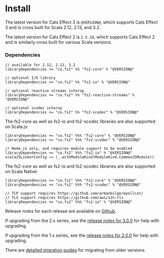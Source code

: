 # Install

The latest version for Cats Effect 3 is `@VERSION@`, which supports Cats Effect 3 and is cross built for Scala 2.12, 2.13, and 3.2.

The latest version for Cats Effect 2 is `2.5.10`, which supports Cats Effect 2 and is similarly cross built for various Scala versions.

### Dependencies <!-- {docsify-ignore} -->

```
// available for 2.12, 2.13, 3.2
libraryDependencies += "co.fs2" %% "fs2-core" % "@VERSION@"

// optional I/O library
libraryDependencies += "co.fs2" %% "fs2-io" % "@VERSION@"

// optional reactive streams interop
libraryDependencies += "co.fs2" %% "fs2-reactive-streams" % "@VERSION@"

// optional scodec interop
libraryDependencies += "co.fs2" %% "fs2-scodec" % "@VERSION@"
```

The fs2-core as well as fs2-io and fs2-scodec libraries are also supported on Scala.js:

```
libraryDependencies += "co.fs2" %%% "fs2-core" % "@VERSION@"
libraryDependencies += "co.fs2" %%% "fs2-scodec" % "@VERSION@"

// Node.js only, and requires module support to be enabled
libraryDependencies += "co.fs2" %%% "fs2-io" % "@VERSION@"
scalaJSLinkerConfig ~= (_.withModuleKind(ModuleKind.CommonJSModule)) 
```

The fs2-core as well as fs2-io and fs2-scodec libraries are also supported on Scala Native:
```
libraryDependencies += "co.fs2" %%% "fs2-core" % "@VERSION@"
libraryDependencies += "co.fs2" %%% "fs2-scodec" % "@VERSION@"

// TCP support requires https://github.com/armanbilge/epollcat/
// TLS support requires https://github.com/aws/s2n-tls
libraryDependencies += "co.fs2" %%% "fs2-io" % "@VERSION@"
```

Release notes for each release are available on [Github](https://github.com/typelevel/fs2/releases/).

If upgrading from the 2.x series, see the [release notes for 3.0.0](https://github.com/typelevel/fs2/releases/tag/v3.0.0) for help with upgrading.

If upgrading from the 1.x series, see the [release notes for 2.0.0](https://github.com/typelevel/fs2/releases/tag/v2.0.0) for help with upgrading.

There are [detailed migration guides](https://github.com/typelevel/fs2/blob/main/docs/) for migrating from older versions.
